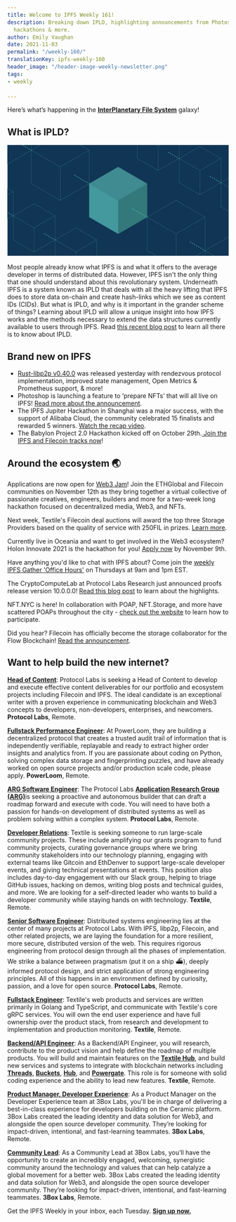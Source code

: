 ```yaml
---
title: Welcome to IPFS Weekly 161!
description: Breaking down IPLD, highlighting announcements from Photoshop, announcing
  hackathons & more.
author: Emily Vaughan
date: 2021-11-03
permalink: "/weekly-160/"
translationKey: ipfs-weekly-160
header_image: "/header-image-weekly-newsletter.png"
tags:
- weekly

---
```

Here’s what’s happening in the [**InterPlanetary File System**](https://ipfs.io/) galaxy!

## What is IPLD?

![](../assets/139291100-68c5680f-573f-4adc-9352-60e2999c8aee.jpg)

Most people already know what IPFS is and what it offers to the average developer in terms of distributed data. However, IPFS isn't the only thing that one should understand about this revolutionary system. Underneath IPFS is a system known as IPLD that deals with all the heavy lifting that IPFS does to store data on-chain and create hash-links which we see as content IDs (CIDs). But what is IPLD, and why is it important in the grander scheme of things? Learning about IPLD will allow a unique insight into how IPFS works and the methods necessary to extend the data structures currently available to users through IPFS. Read [this recent blog post](https://blog.ipfs.io/what-is-ipld/) to learn all there is to know about IPLD.

## **Brand new on IPFS**

* [Rust-libp2p v0.40.0](https://github.com/libp2p/rust-libp2p/releases/tag/v0.40.0) was released yesterday with rendezvous protocol implementation, improved state management, Open Metrics & Prometheus support, & more!
* Photoshop is launching a feature to ‘prepare NFTs’ that will all live on IPFS! [Read more about the announcement](https://www.theverge.com/2021/10/26/22745506/adobe-nft-art-theft-content-credentials-opensea-rarible-photoshop).
* The IPFS Jupiter Hackathon in Shanghai was a major success, with the support of Alibaba Cloud, the community celebrated 15 finalists and rewarded 5 winners. [Watch the recap video](https://twitter.com/IPFS/status/1453122837078847493?s=20).
* The Babylon Project 2.0 Hackathon kicked off on October 29th.[ Join the IPFS and Filecoin tracks now](https://worldblockchainhackathon.com/)!

## Around the ecosystem 🌏

Applications are now open for [Web3 Jam](https://jam.ethglobal.com/)! Join the ETHGlobal and Filecoin communities on November 12th as they bring together a virtual collective of passionate creatives, engineers, builders and more for a two-week long hackathon focused on decentralized media, Web3, and NFTs. 

Next week, Textile's Filecoin deal auctions will award the top three Storage Providers based on the quality of service with 250FIL in prizes. [Learn more](https://blog.textile.io/win-fil-250-with-filecoin-auctions).

Currently live in Oceania and want to get involved in the Web3 ecosystem? Holon Innovate 2021 is the hackathon for you! [Apply now](https://taikai.network/en/holon/challenges/holon-innovate) by November 9th.

Have anything you'd like to chat with IPFS about? Come join the [weekly IPFS Gather 'Office Hours'](https://gather.town/invite?token=gRcV3RuETEHyqZGUb-st-CWwNMW60vLA) on Thursdays at 9am and 1pm EST.

The CryptoComputeLab at Protocol Labs Research just announced proofs release version 10.0.0.0! [Read this blog post](https://research.protocol.ai/blog/2021/cryptocomputelab-announces-proofs-release-version-10.0.0.0/) to learn about the highlights.

NFT.NYC is here! In collaboration with POAP, NFT.Storage, and more have scattered POAPs throughout the city - [check out the website](https://poap.nyc/) to learn how to participate.

Did you hear? Filecoin has officially become the storage collaborator for the Flow Blockchain! [Read the announcement](https://cointelegraph.com/news/flow-integrates-filecoin-storage-services-to-make-nfts-more-decentralized).

## Want to help build the new internet?

[**Head of Content**](https://jobs.lever.co/protocol/330b0744-ebea-4bc3-90de-e817b470b8cb): Protocol Labs is seeking a Head of Content to develop and execute effective content deliverables for our portfolio and ecosystem projects including Filecoin and IPFS. The ideal candidate is an exceptional writer with a proven experience in communicating blockchain and Web3 concepts to developers, non-developers, enterprises, and newcomers. **Protocol Labs**, Remote.

[**Fullstack Performance Engineer**](https://angel.co/company/powerloom/jobs/1687602-fullstack-platform-engineer-1-fse-1-remote): At PowerLoom, they are building a decentralized protocol that creates a trusted audit trail of information that is independently verifiable, replayable and ready to extract higher order insights and analytics from. If you are passionate about coding on Python, solving complex data storage and fingerprinting puzzles, and have already worked on open source projects and/or production scale code, please apply. **PowerLoom**, Remote.

[**ARG Software Engineer**](https://arg.protocol.ai/job-software-engineer): The Protocol Labs [**Application Research Group (ARG)**](https://arg.protocol.ai/)is seeking a proactive and autonomous builder that can draft a roadmap forward and execute with code. You will need to have both a passion for hands-on development of distributed systems as well as problem solving within a complex system. **Protocol Labs**, Remote.

[**Developer Relations**](https://boards.greenhouse.io/textileio/jobs/4075619004): Textile is seeking someone to run large-scale community projects. These include amplifying our grants program to fund community projects, curating governance groups where we bring community stakeholders into our technology planning, engaging with external teams like Gitcoin and EthDenver to support large-scale developer events, and giving technical presentations at events. This position also includes day-to-day engagement with our Slack group, helping to triage GitHub issues, hacking on demos, writing blog posts and technical guides, and more. We are looking for a self-directed leader who wants to build a developer community while staying hands on with technology. **Textile**, Remote.

[**Senior Software Engineer**](https://jobs.lever.co/protocol/3490e571-4d47-487e-a47f-b02f08668290): Distributed systems engineering lies at the center of many projects at Protocol Labs. With IPFS, libp2p, Filecoin, and other related projects, we are laying the foundation for a more resilient, more secure, distributed version of the web. This requires rigorous engineering from protocol design through all the phases of implementation. We strike a balance between pragmatism (put it on a ship :ferry:), deeply informed protocol design, and strict application of strong engineering principles. All of this happens in an environment defined by curiosity, passion, and a love for open source. **Protocol Labs**, Remote.

[**Fullstack Engineer**](https://boards.greenhouse.io/textileio/jobs/4017984004): Textile's web products and services are written primarily in Golang and TypeScript, and communicate with Textile's core gRPC services. You will own the end user experience and have full ownership over the product stack, from research and development to implementation and production monitoring. **Textile**, Remote.

[**Backend/API Engineer**](https://boards.greenhouse.io/textileio/jobs/4017981004): As a Backend/API Engineer, you will research, contribute to the product vision and help define the roadmap of multiple products. You will build and maintain features on the [**Textile Hub**](https://github.com/textileio/textile), and build new services and systems to integrate with blockchain networks including [**Threads**](https://github.com/textileio/go-threads), [**Buckets**](https://github.com/textileio/go-buckets), [**Hub**](https://github.com/textileio/textile), and [**Powergate**](https://github.com/textileio/powergate). This role is for someone with solid coding experience and the ability to lead new features. **Textile**, Remote.

[**Product Manager, Developer Experience**](https://jobs.lever.co/3box/68e3cf44-5ee8-4b2a-b872-bca815bf5caf): As a Product Manager on the Developer Experience team at 3Box Labs, you'll be in charge of delivering a best-in-class experience for developers building on the Ceramic platform. 3Box Labs created the leading identity and data solution for Web3, and alongside the open source developer community. They’re looking for impact-driven, intentional, and fast-learning teammates. **3Box Labs**, Remote.

[**Community Lead**](https://jobs.lever.co/3box/cac4d9b2-4822-4c91-99b8-16c5d3dd75b6): As a Community Lead at 3Box Labs, you’ll have the opportunity to create an incredibly engaged, welcoming, synergistic community around the technology and values that can help catalyze a global movement for a better web. 3Box Labs created the leading identity and data solution for Web3, and alongside the open source developer community. They’re looking for impact-driven, intentional, and fast-learning teammates. **3Box Labs**, Remote.

Get the IPFS Weekly in your inbox, each Tuesday. [**Sign up now.**](https://ipfs.us4.list-manage.com/subscribe?u=25473244c7d18b897f5a1ff6b&id=cad54b2230)